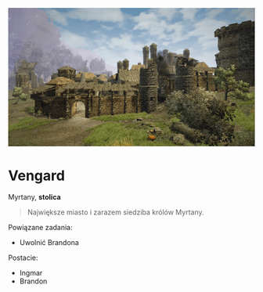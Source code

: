 <p><img src="media/vengard.jpg"></img></p>

# Vengard

<a data-path="Rejony/Myrtana.md">Myrtany</a>, **stolica**

> Największe miasto i zarazem siedziba królów Myrtany.

Powiązane zadania:

- <a data-path="Questy/Uwolnić Brandona.md">Uwolnić Brandona</a>

Postacie: 

- <a data-path="NPC/Ingmar.md">Ingmar</a>
- <a data-path="NPC/Brandon.md">Brandon</a>
